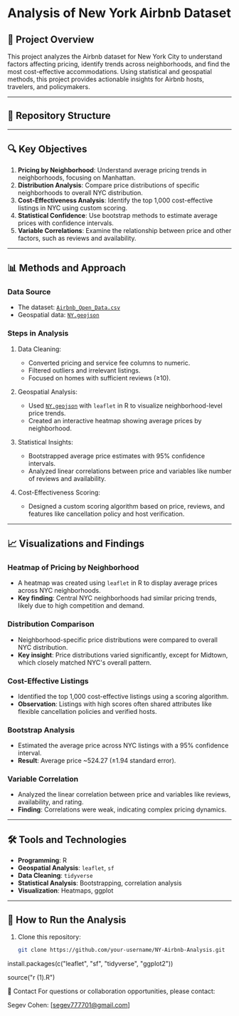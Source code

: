# Analysis of New York Airbnb Dataset

## 📘 Project Overview

This project analyzes the Airbnb dataset for New York City to understand factors affecting pricing, identify trends across neighborhoods, and find the most cost-effective accommodations. Using statistical and geospatial methods, this project provides actionable insights for Airbnb hosts, travelers, and policymakers.

---

## 📂 Repository Structure


---

## 🔍 Key Objectives

1. **Pricing by Neighborhood**: Understand average pricing trends in neighborhoods, focusing on Manhattan.
2. **Distribution Analysis**: Compare price distributions of specific neighborhoods to overall NYC distribution.
3. **Cost-Effectiveness Analysis**: Identify the top 1,000 cost-effective listings in NYC using custom scoring.
4. **Statistical Confidence**: Use bootstrap methods to estimate average prices with confidence intervals.
5. **Variable Correlations**: Examine the relationship between price and other factors, such as reviews and availability.

---

## 📊 Methods and Approach

### **Data Source**
- The dataset: [`Airbnb_Open_Data.csv`](Airbnb_Open_Data.csv)
- Geospatial data: [`NY.geojson`](NY.geojson)

### **Steps in Analysis**
1. Data Cleaning:
   - Converted pricing and service fee columns to numeric.
   - Filtered outliers and irrelevant listings.
   - Focused on homes with sufficient reviews (≥10).

2. Geospatial Analysis:
   - Used [`NY.geojson`](NY.geojson) with `leaflet` in R to visualize neighborhood-level price trends.
   - Created an interactive heatmap showing average prices by neighborhood.

3. Statistical Insights:
   - Bootstrapped average price estimates with 95% confidence intervals.
   - Analyzed linear correlations between price and variables like number of reviews and availability.

4. Cost-Effectiveness Scoring:
   - Designed a custom scoring algorithm based on price, reviews, and features like cancellation policy and host verification.

---

## 📈 Visualizations and Findings

### **Heatmap of Pricing by Neighborhood**
- A heatmap was created using `leaflet` in R to display average prices across NYC neighborhoods.
- **Key finding**: Central NYC neighborhoods had similar pricing trends, likely due to high competition and demand.

### **Distribution Comparison**
- Neighborhood-specific price distributions were compared to overall NYC distribution.
- **Key insight**: Price distributions varied significantly, except for Midtown, which closely matched NYC's overall pattern.

### **Cost-Effective Listings**
- Identified the top 1,000 cost-effective listings using a scoring algorithm.
- **Observation**: Listings with high scores often shared attributes like flexible cancellation policies and verified hosts.

### **Bootstrap Analysis**
- Estimated the average price across NYC listings with a 95% confidence interval.
- **Result**: Average price ~524.27 (±1.94 standard error).

### **Variable Correlation**
- Analyzed the linear correlation between price and variables like reviews, availability, and rating.
- **Finding**: Correlations were weak, indicating complex pricing dynamics.

---

## 🛠 Tools and Technologies

- **Programming**: R
- **Geospatial Analysis**: `leaflet`, `sf`
- **Data Cleaning**: `tidyverse`
- **Statistical Analysis**: Bootstrapping, correlation analysis
- **Visualization**: Heatmaps, ggplot

---

## 🚀 How to Run the Analysis

1. Clone this repository:
   ```bash
   git clone https://github.com/your-username/NY-Airbnb-Analysis.git

install.packages(c("leaflet", "sf", "tidyverse", "ggplot2"))

source("r (1).R")

📧 Contact
For questions or collaboration opportunities, please contact:

Segev Cohen: [segev777701@gmail.com]
